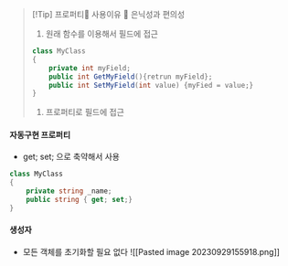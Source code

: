 
>[!Tip] 프로퍼티 사용이유
>📌 은닉성과 편의성
> 1. 원래 함수를 이용해서 필드에 접근 
> 	``` csharp
> 	class MyClass
> 	{
> 		private int myField;
> 		public int GetMyField(){retrun myField};
> 		public int SetMyField(int value) {myFied = value;}
> 	}
> 	```
> 1. 프로퍼티로 필드에 접근



#### 자동구현 프로퍼티
- get; set; 으로 축약해서 사용
``` csharp
class MyClass 
{
	private string _name;
	public string { get; set;}
}
```



#### 생성자
- 모든 객체를 초기화할 필요 없다
![[Pasted image 20230929155918.png]]
